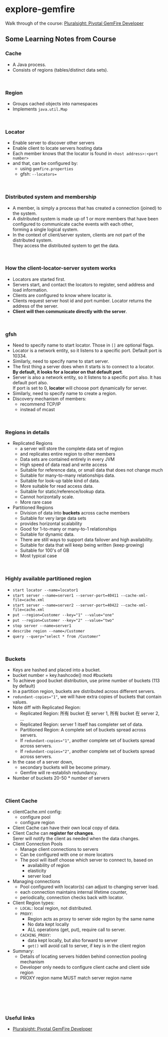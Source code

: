 # explore-gemfire
Walk through of the course: [Pluralsight: Pivotal GemFire Developer](https://www.pluralsight.com/courses/gemfire-developer-pivotal)

## Some Learning Notes from Course ##

### Cache ###
* A Java process. 
* Consists of regions (tables/distinct data sets).

&nbsp;

### Region ###
* Groups cached objects into namespaces
* Implements `java.util.Map`

&nbsp;

### Locator ###
* Enable server to discover other servers
* Enable client to locate servers hosting data
* Each member knows that the locator is found in `<host address>:<port number>`
* and that, can be configured by:
  * using `gemfire.properties`
  * gfsh: `--locators=`

&nbsp;

### Distributed system and membership ###
* A member, is simply a process that has created a connection (joined) to the system. 
* A distributed system is made up of 1 or more members that have been configured to communicate cache events with each other,   
  forming a single logical system. 
* In the context of client/server system, clients are not part of the distributed system.   
  They access the distributed system to get the data. 

&nbsp;

### How the client-locator-server system works ###
* Locators are started first. 
* Servers start, and contact the locators to register, send address and load information.
* Clients are configured to know where locator is.
* Clients request server host id and port number. Locator returns the address of the server. 
* **Client will then communicate directly with the server**. 

&nbsp;

### gfsh ###
* Need to specify name to start locator. Those in `[]` are optional flags.
* Locator is a network entity, so it listens to a specific port. Default port is 10334. 
* Similarly, need to specify name to start server. 
* The first thing a server does when it starts is to connect to a locator.   
  **By default, it looks for a locator on that default port**. 
* Server is also a network entity, so it listens to a specific port also. It has default port also.  
  If port is set to 0, **locator** will choose port dynamically for server.
* Similarly, need to specify name to create a region. 
* Discovery mechanism of members: 
  * recommend TCP/IP
  * instead of mcast

&nbsp;

### Regions in details ###
* Replicated Regions
  * a server will store the complete data set of region 
  * and replicates entire region to other members
  * Data sets are contained entirely in every JVM
  * High speed of data read and write access
  * Suitable for reference data, or small data that does not change much
  * Suitable for many-to-many relationships data.
  * Suitable for look-up table kind of data.
  * More suitable for read access data.
  * Suitable for static/reference/lookup data.
  * Cannot horizontally scale.
  * More rare case
* Partitioned Regions
  * Division of data into **buckets** across cache members
  * Suitable for very large data sets
  * provides horizontal scalability
  * Good for 1-to-many or many-to-1 relationships
  * Suitable for dynamic data.
  * There are still ways to support data failover and high availability.
  * Suitable for data that will keep being written (keep growing)
  * Suitable for 100's of GB
  * Most typical case

&nbsp;

### Highly available partitioned region ###
* `start locator --name=locator1`
* `start server --name=server1 --server-port=40411 --cache-xml-file=cache.xml`
* `start server --name=server2 --server-port=40422 --cache-xml-file=cache.xml`
* `put --region=Customer --key="1" --value="one"`
* `put --region=Customer --key="2" --value="two"`
* `stop server --name=server1`
* `describe region --name=/Customer`
* `query --query="select * from /Customer"`

&nbsp;

### Buckets ###
* Keys are hashed and placed into a bucket. 
* bucket number = key.hashcode() mod #buckets
* To achieve good bucket distribution, use prime number of buckets (113 by default)
* In a partition region, buckets are distributed across different servers. 
* `redundant-copies="1"`, we will have extra copies of buckets that contain values. 
* Note diff with Replicated Region: 
  * Replicated Region: 所有 bucket 在 server 1, 所有 bucket 在 server 2, ...
  * Replicated Region: server 1 itself has completer set of data. 
  * Partitioned Region: A complete set of buckets spread across servers. 
  * If `redundant-copies="1"`, another complete set of buckets spread across servers.
  * If `redundant-copies="2"`, another complete set of buckets spread across servers.
* In the case of a server down, 
  * secondary buckets will be become primary. 
  * Gemfire will re-establish redundancy. 
* Number of buckets 20-50 * number of servers

&nbsp;

### Client Cache ###
* clientCache.xml config: 
  * configure pool
  * configure region
* Client Cache can have their own local copy of data. 
* Client Cache can **register for changes**.   
  Serer will notify the client as needed when the data changes. 
* Client Connection Pools
  * Manage client connections to servers
  * Can be configured with one or more locators
  * The pool will itself choose which server to connect to, based on
    * availability of region
    * elasticity 
    * server load
* Managing connections
  * Pool configured with locator(s) can adjust to changing server load. 
  * each connection maintains internal lifetime counter, 
  * periodically, connection checks back with locator. 
* Client Region types: 
  * `LOCAL`: local region, not distributed. 
  * `PROXY`: 
    * Region acts as proxy to server side region by the same name
    * No data kept locally
    * ALL operations (get, put), require call to server. 
  * `CACHING_PROXY`: 
    * data kept locally, but also forward to server
    * `get()` will avoid call to server, if key is in the client region
* Summary:
  * Details of locating servers hidden behind connection pooling mechanism 
  * Developer only needs to configure client cache and client side region
  * PROXY region name MUST match server region name

&nbsp;

&nbsp;
----
### Useful links ###
* [Pluralsight: Pivotal GemFire Developer](https://www.pluralsight.com/courses/gemfire-developer-pivotal)
